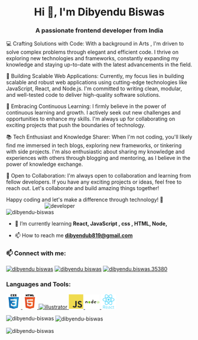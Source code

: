 <h1 align="center">Hi 👋, I'm Dibyendu Biswas</h1>
<h3 align="center">A passionate frontend developer from India</h3>
💻 Crafting Solutions with Code: With a background in Arts , I'm driven to solve complex problems through elegant and efficient code. I thrive on exploring new technologies and frameworks, constantly expanding my knowledge and staying up-to-date with the latest advancements in the field.

🚀 Building Scalable Web Applications: Currently, my focus lies in building scalable and robust web applications using cutting-edge technologies like JavaScript, React, and Node.js. I'm committed to writing clean, modular, and well-tested code to deliver high-quality software solutions.

🌱 Embracing Continuous Learning: I firmly believe in the power of continuous learning and growth. I actively seek out new challenges and opportunities to enhance my skills. I'm always up for collaborating on exciting projects that push the boundaries of technology.

📚 Tech Enthusiast and Knowledge Sharer: When I'm not coding, you'll likely find me immersed in tech blogs, exploring new frameworks, or tinkering with side projects. I'm also enthusiastic about sharing my knowledge and experiences with others through blogging and mentoring, as I believe in the power of knowledge exchange.

🤝 Open to Collaboration: I'm always open to collaboration and learning from fellow developers. If you have any exciting projects or ideas, feel free to reach out. Let's collaborate and build amazing things together!

Happy coding and let's make a difference through technology! 🌟
<img align="right" alt="developer" width="400" src="https://www.freecodecamp.org/news/content/images/2022/11/hire-full-stack-developers1546507474317-1.gif">

<p align="left"> <img src="https://komarev.com/ghpvc/?username=dibyendu-biswas&label=Profile%20views&color=0e75b6&style=flat" alt="dibyendu-biswas" /> </p>

- 🌱 I’m currently learning **React, JavaScript , css , HTML, Node,**

- 📫 How to reach me **dibyendub819@gmail.com**

<h3 align="left"> 
📫 Connect with me:</h3>
<p align="left">
<a href="https://linkedin.com/in/dibyendu biswas" target="blank"><img align="center" src="https://raw.githubusercontent.com/rahuldkjain/github-profile-readme-generator/master/src/images/icons/Social/linked-in-alt.svg" alt="dibyendu biswas" height="30" width="40" /></a>
<a href="https://fb.com/dibyendu biswas" target="blank"><img align="center" src="https://raw.githubusercontent.com/rahuldkjain/github-profile-readme-generator/master/src/images/icons/Social/facebook.svg" alt="dibyendu biswas" height="30" width="40" /></a>
<a href="https://instagram.com/dibyendu.biswas.35380" target="blank"><img align="center" src="https://raw.githubusercontent.com/rahuldkjain/github-profile-readme-generator/master/src/images/icons/Social/instagram.svg" alt="dibyendu.biswas.35380" height="30" width="40" /></a>
</p>

<h3 align="left">Languages and Tools:</h3>
<p align="left"> <a href="https://www.w3schools.com/css/" target="_blank" rel="noreferrer"> <img src="https://raw.githubusercontent.com/devicons/devicon/master/icons/css3/css3-original-wordmark.svg" alt="css3" width="40" height="40"/> </a> <a href="https://www.w3.org/html/" target="_blank" rel="noreferrer"> <img src="https://raw.githubusercontent.com/devicons/devicon/master/icons/html5/html5-original-wordmark.svg" alt="html5" width="40" height="40"/> </a> <a href="https://www.adobe.com/in/products/illustrator.html" target="_blank" rel="noreferrer"> <img src="https://www.vectorlogo.zone/logos/adobe_illustrator/adobe_illustrator-icon.svg" alt="illustrator" width="40" height="40"/> </a> <a href="https://developer.mozilla.org/en-US/docs/Web/JavaScript" target="_blank" rel="noreferrer"> <img src="https://raw.githubusercontent.com/devicons/devicon/master/icons/javascript/javascript-original.svg" alt="javascript" width="40" height="40"/> </a> <a href="https://nodejs.org" target="_blank" rel="noreferrer"> <img src="https://raw.githubusercontent.com/devicons/devicon/master/icons/nodejs/nodejs-original-wordmark.svg" alt="nodejs" width="40" height="40"/> </a> <a href="https://reactjs.org/" target="_blank" rel="noreferrer"> <img src="https://raw.githubusercontent.com/devicons/devicon/master/icons/react/react-original-wordmark.svg" alt="react" width="40" height="40"/> </a> </p>

<p><img align="left" src="https://github-readme-stats.vercel.app/api/top-langs?username=dibyendu-biswas&show_icons=true&locale=en&layout=compact" alt="dibyendu-biswas" /></p>

<p>&nbsp;<img align="center" src="https://github-readme-stats.vercel.app/api?username=dibyendu-biswas&show_icons=true&locale=en" alt="dibyendu-biswas" /></p>

<p><img align="center" src="https://github-readme-streak-stats.herokuapp.com/?user=dibyendu-biswas&" alt="dibyendu-biswas" /></p>
